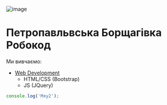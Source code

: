![image](https://github.com/user-attachments/assets/12d214cd-b2a0-4d0c-969d-1c94bb450943)
# Петропавльвська Борщагівка Робокод

Ми вивчаємо:
* [Web Development](https://en.wikipedia.org/wiki/Web_development)
  * HTML/CSS (Bootstrap)
  * JS (JQuery)

``` js
console.log('Мяу2');
```
